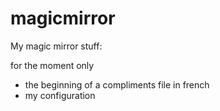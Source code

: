 # magicmirror
My magic mirror stuff:


for the moment only 
- the beginning of a compliments file in french
- my configuration

